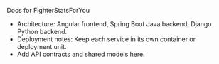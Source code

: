 Docs for FighterStatsForYou

- Architecture: Angular frontend, Spring Boot Java backend, Django Python backend.
- Deployment notes: Keep each service in its own container or deployment unit.
- Add API contracts and shared models here.
